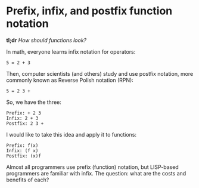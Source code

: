 # Prefix, infix, and postfix function notation

**tl;dr** _How should functions look?_

In math, everyone learns infix notation for operators:

```
5 = 2 + 3
```

Then, computer scientists (and others) study and use postfix notation, more commonly known as Reverse Polish notation (RPN):

```
5 = 2 3 +
```

So, we have the three:

```
Prefix: + 2 3
Infix: 2 + 3
Postfix: 2 3 +
```

I would like to take this idea and apply it to functions:

```
Prefix: f(x)
Infix: (f x)
Postfix: (x)f
```

Almost all programmers use prefix (function) notation, but LISP-based programmers are familiar with infix. The question: what are the costs and benefits of each?
